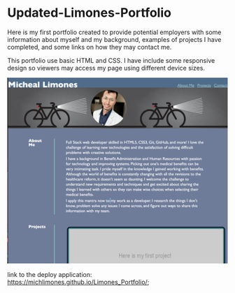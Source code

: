 # Updated-Limones-Portfolio

Here is my first portfolio created to provide potential employers with some information about myself and my background, examples of projects I have completed, and some links on how they may contact me.

This portfolio use basic HTML and CSS. I have include some responsive design so viewers may access my page using different device sizes.

![Portfolio includes a navigation bar, headshot, about me, projects, and contact links.](./assets/images/page-screenshot.png)

link to the deploy application: https://michlimones.github.io/Limones_Portfolio/;

